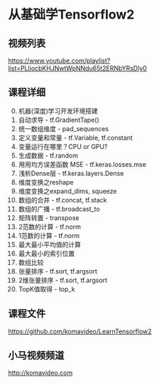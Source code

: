 从基础学Tensorflow2
==================

## 视频列表

https://www.youtube.com/playlist?list=PLliocbKHJNwtWpNNdu65t2ERNbYRsDly0

## 课程详细

00. 机器(深度)学习开发环境搭建
01. 自动求导 - tf.GradientTape()
02. 统一数组维度 - pad_sequences
03. 定义变量和常量 - tf.Variable, tf.constant
04. 变量运行在哪里？CPU or GPU?
05. 生成数据 - tf.random
06. 用用均方误差函数 MSE - tf.keras.losses.mse
07. 浅析Dense层 - tf.keras.layers.Dense
08. 维度变换之reshape
09. 维度变换之expand_dims, squeeze
10. 数组的合并 - tf.concat, tf.stack
11. 数组的广播 - tf.broadcast_to
12. 矩阵转置 - transpose
13. 2范数的计算 - tf.norm
14. 1范数的计算 - tf.norm
15. 最大最小平均值的计算
16. 最大最小的索引位置
17. 数组比较
18. 张量排序 - tf.sort, tf.argsort
19. 2维张量排序 - tf.sort, tf.argsort
20. TopK值取得 - top_k

## 课程文件

https://github.com/komavideo/LearnTensorflow2

## 小马视频频道

http://komavideo.com
